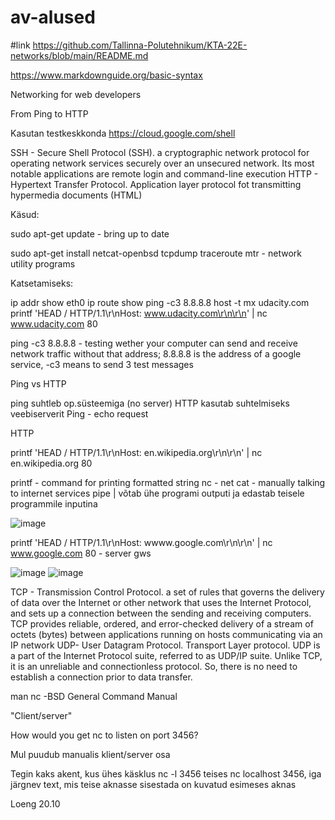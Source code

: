 # av-alused

#link
https://github.com/Tallinna-Polutehnikum/KTA-22E-networks/blob/main/README.md

https://www.markdownguide.org/basic-syntax

Networking for web developers

From Ping to HTTP

Kasutan testkeskkonda https://cloud.google.com/shell

SSH - Secure Shell Protocol (SSH). a cryptographic network protocol for operating network services securely over an unsecured network. Its most notable applications are remote login and command-line execution
HTTP - Hypertext Transfer Protocol. Application layer protocol fot transmitting hypermedia documents (HTML)


Käsud:

sudo apt-get update - bring up to date

sudo apt-get install netcat-openbsd tcpdump traceroute mtr - network utility programs

Katsetamiseks:

ip addr show eth0
ip route show
ping -c3 8.8.8.8
host -t mx udacity.com
printf 'HEAD / HTTP/1.1\r\nHost: www.udacity.com\r\n\r\n' | nc www.udacity.com 80

ping -c3 8.8.8.8 - testing wether your computer can send and receive network traffic without that address; 8.8.8.8 is the address of a google service, -c3 means to send 3 test messages 

Ping vs HTTP

ping suhtleb op.süsteemiga (no server) HTTP kasutab suhtelmiseks veebiserverit
Ping - echo request

HTTP

printf 'HEAD / HTTP/1.1\r\nHost: en.wikipedia.org\r\n\r\n' | nc en.wikipedia.org 80

printf - command for printing formatted string
nc - net cat - manually talking to internet services
pipe | võtab ühe programi outputi ja edastab teisele programmile inputina

![image](https://user-images.githubusercontent.com/115222040/196377775-c02dfc2a-bb49-4733-98d7-ae22e8e48858.png)

printf 'HEAD / HTTP/1.1\r\nHost: wwww.google.com\r\n\r\n' | nc www.google.com 80 - server gws

![image](https://user-images.githubusercontent.com/115222040/196381013-a582295f-0393-4183-9df6-b050923816c4.png)
![image](https://user-images.githubusercontent.com/115222040/196381512-565640e5-2e60-4ddf-89b4-133bb5731f50.png)

TCP - Transmission Control Protocol. a set of rules that governs the delivery of data over the Internet or other network that uses the Internet Protocol, and sets up a connection between the sending and receiving computers. TCP provides reliable, ordered, and error-checked delivery of a stream of octets (bytes) between applications running on hosts communicating via an IP network
UDP- User Datagram Protocol. Transport Layer protocol. UDP is a part of the Internet Protocol suite, referred to as UDP/IP suite. Unlike TCP, it is an unreliable and connectionless protocol. So, there is no need to establish a connection prior to data transfer. 


man nc -BSD General Command Manual

"Client/server"

How would you get nc to listen on port 3456?

Mul puudub manualis klient/server osa

Tegin kaks akent, kus ühes käsklus nc -l 3456 teises nc localhost 3456, iga järgnev text, mis teise aknasse sisestada on kuvatud esimeses aknas

Loeng 20.10

